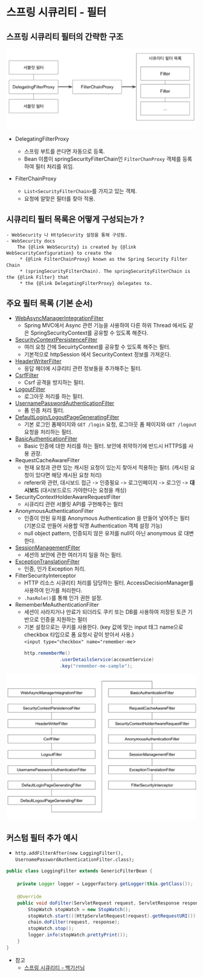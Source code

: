 # 스프링 시큐리티 - 필터
## 스프링 시큐리티 필터의 간략한 구조
![](./images/securityFilter.png)  

-  DelegatingFilterProxy
    - 스프링 부트를 쓴다면 자동으로 등록.
    - Bean 이름이 springSecurityFilterChain인 `FilterChanProxy` 객체를 등록하여 필터 처리를 위임.
    
- FilterChainProxy
    - `List<SecurityFilterChain>`를 가지고 있는 객체.
    - 요청에 알맞은 필터를 찾아 적용.
    
## 시큐리티 필터 목록은 어떻게 구성되는가 ?
    - WebSecurity 나 HttpSecurity 설정을 통해 구성됨.
    - WebSecurity docs
        The {@link WebSecurity} is created by {@link WebSecurityConfiguration} to create the
         * {@link FilterChainProxy} known as the Spring Security Filter Chain
         * (springSecurityFilterChain). The springSecurityFilterChain is the {@link Filter} that
         * the {@link DelegatingFilterProxy} delegates to.
     
  
## 주요 필터 목록 (기본 순서) 
  - [WebAsyncManagerIntegrationFilter](https://github.com/leeyohan93/TIL/blob/master/spring/security/filters/WebAsyncManagerIntegrationFilter.md)
    - Spring MVC에서 Async 관련 기능을 사용하여 다른 하위 Thread 에서도 같은 SpringSecurityContext를 공유할 수 있도록 해준다.
  - [SecurityContextPersistenceFilter](https://github.com/leeyohan93/TIL/blob/master/spring/security/filters/SecurityContextPersistenceFilter.md)
    - 여러 요청 간에 SecuirtyContext를 공유할 수 있도록 해주는 필터.
    - 기본적으로 httpSession 에서 SecurityContext 정보를 가져온다. 
  - [HeaderWriterFilter](https://github.com/leeyohan93/TIL/blob/master/spring/security/filters/HeaderWriterFilter.md)
    - 응답 헤더에 시큐리티 관련 정보들을 추가해주는 필터.
  - [CsrfFilter](https://github.com/leeyohan93/TIL/blob/master/spring/security/filters/CsrfFilter.md)
    - Csrf 공격을 방지하는 필터.
  - [LogoutFilter](https://github.com/leeyohan93/TIL/blob/master/spring/security/filters/LogoutFilter.md)
    - 로그아웃 처리를 하는 필터.
  - [UsernamePasswordAuthenticationFilter](https://github.com/leeyohan93/TIL/blob/master/spring/security/Authentication.md)
    - 폼 인증 처리 필터.
  - [DefaultLogin/LogoutPageGeneratingFilter](https://github.com/leeyohan93/TIL/blob/master/spring/security/DefaultLogin-LogoutPageGeneratingFilter.md)
    - 기본 로그인 폼페이지와 `GET /login` 요청, 로그아웃 폼 페이지와 `GET /logout` 요청을 처리하는 필터.
  - [BasicAuthenticationFilter](https://github.com/leeyohan93/TIL/blob/master/spring/security/BasicAuthenticationFilter.md)
    - Basic 인증에 대한 처리를 하는 필터. 보안에 취약하기에 반드시 HTTPS를 사용 권장.
  - RequestCacheAwareFilter
    - 현재 요청과 관련 있는 캐시된 요청이 있는지 찾아서 적용하는 필터. (캐시된 요청이 있다면 해당 캐시된 요청 처리)
    - referer와 관련, 대시보드 접근 -> 인증필요 -> 로그인페이지 -> 로그인 -> **대시보드** (대시보드로드 가야한다는 요청을 캐싱)
  - SecurityContextHolderAwareRequestFilter
    - 시큐리티 관련 서블릿 API를 구현해주는 필터
  - AnonymousAuthenticationFilter
    - 인증이 안된 유저를 Anonymous Authentication 을 만들어 넣어주는 필터 (기본으로 만들어 사용할 익명 Authentication 객체 설정 가능)
    - null object pattern, 인증되지 않은 유저를 null이 아닌 anonymous 로 대변한다.
  - [SessionManagementFilter](https://github.com/leeyohan93/TIL/blob/master/spring/security/SessionManagementFilter.md)
    - 세션의 보안에 관한 여러가지 일을 하는 필터.
  - [ExceptionTranslationFilter](https://github.com/leeyohan93/TIL/blob/master/spring/security/ExceptionTranslationFilter.md)
    - 인증, 인가 Exception 처리.
  - FilterSecurityInterceptor
     - HTTP 리소스 시큐리티 처리를 담당하는 필터. AccessDecisionManager를 사용하여 인가를 처리한다.
     - `.hasRole()`를 통해 인가 권한 설정.
  - RememberMeAuthenticationFilter
    - 세션이 사라지거나 만료가 되더라도 쿠키 또는 DB를 사용하여 저장된 토큰 기반으로 인증을 지원하는 필터
    - 기본 설정으로는 쿠키를 사용한다. (key 값에 맞는 input 태그 name으로 checkbox 타입으로 폼 요청시 같이 받아서 사용.)  
    `<input type="checkbox" name="remember-me`>
        ```java
       http.rememberMe()
                     .userDetailsService(accountService)
                     .key("remember-me-sample");
       ```

![](./images/filters.png)
  
## 커스텀 필터 추가 예시
- `http.addFilterAfter(new LoggingFilter(), UsernamePasswordAuthenticationFilter.class);`

```java
public class LoggingFilter extends GenericFilterBean {

    private Logger logger = LoggerFactory.getLogger(this.getClass());

    @Override
    public void doFilter(ServletRequest request, ServletResponse response, FilterChain chain) throws IOException, ServletException {
        StopWatch stopWatch = new StopWatch();
        stopWatch.start(((HttpServletRequest)request).getRequestURI());
        chain.doFilter(request, response);
        stopWatch.stop();
        logger.info(stopWatch.prettyPrint());
    }
}
```
  
- 참고
  - [스프링 시큐리티 - 백기선님](https://www.inflearn.com/course/%EB%B0%B1%EA%B8%B0%EC%84%A0-%EC%8A%A4%ED%94%84%EB%A7%81-%EC%8B%9C%ED%81%90%EB%A6%AC%ED%8B%B0/dashboard)


       


